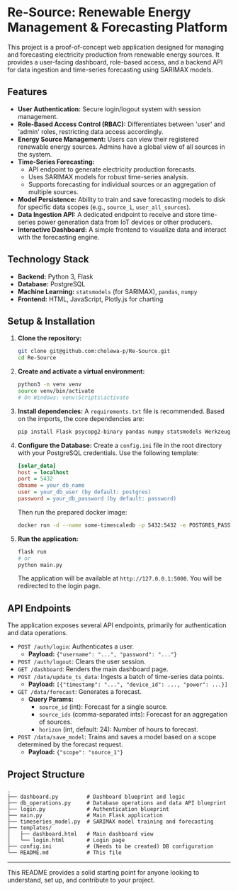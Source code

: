 # Re-Source: Renewable Energy Management & Forecasting Platform

This project is a proof-of-concept web application designed for managing and forecasting electricity production from renewable energy sources. It provides a user-facing dashboard, role-based access, and a backend API for data ingestion and time-series forecasting using SARIMAX models.

## Features

*   **User Authentication:** Secure login/logout system with session management.
*   **Role-Based Access Control (RBAC):** Differentiates between 'user' and 'admin' roles, restricting data access accordingly.
*   **Energy Source Management:** Users can view their registered renewable energy sources. Admins have a global view of all sources in the system.
*   **Time-Series Forecasting:**
    *   API endpoint to generate electricity production forecasts.
    *   Uses SARIMAX models for robust time-series analysis.
    *   Supports forecasting for individual sources or an aggregation of multiple sources.
*   **Model Persistence:** Ability to train and save forecasting models to disk for specific data scopes (e.g., `source_1`, `user_all_sources`).
*   **Data Ingestion API:** A dedicated endpoint to receive and store time-series power generation data from IoT devices or other producers.
*   **Interactive Dashboard:** A simple frontend to visualize data and interact with the forecasting engine.

## Technology Stack

*   **Backend:** Python 3, Flask
*   **Database:** PostgreSQL
*   **Machine Learning:** `statsmodels` (for SARIMAX), `pandas`, `numpy`
*   **Frontend:** HTML, JavaScript, Plotly.js for charting

## Setup & Installation

1.  **Clone the repository:**
    ```bash
    git clone git@github.com:cholewa-p/Re-Source.git
    cd Re-Source
    ```

2.  **Create and activate a virtual environment:**
    ```bash
    python3 -m venv venv
    source venv/bin/activate
    # On Windows: venv\Scripts\activate
    ```

3.  **Install dependencies:**
    A `requirements.txt` file is recommended. Based on the imports, the core dependencies are:
    ```bash
    pip install Flask psycopg2-binary pandas numpy statsmodels Werkzeug configparser
    ```

4.  **Configure the Database:**
    Create a `config.ini` file in the root directory with your PostgreSQL credentials. Use the following template:

    ```ini
    [solar_data]
    host = localhost
    port = 5432
    dbname = your_db_name
    user = your_db_user (by default: postgres)
    password = your_db_password (by default: password)
    ```
    Then run the prepared docker image:
    ```bash
    docker run -d --name some-timescaledb -p 5432:5432 -e POSTGRES_PASSWORD=your_db_password (by default: password) timescale/timescaledb:latest-pg17
    ```
5.  **Run the application:**
    ```bash
    flask run
    # or
    python main.py
    ```
    The application will be available at `http://127.0.0.1:5000`. You will be redirected to the login page.

## API Endpoints

The application exposes several API endpoints, primarily for authentication and data operations.

*   `POST /auth/login`: Authenticates a user.
    *   **Payload:** `{"username": "...", "password": "..."}`
*   `POST /auth/logout`: Clears the user session.
*   `GET /dashboard`: Renders the main dashboard page.
*   `POST /data/update_ts_data`: Ingests a batch of time-series data points.
    *   **Payload:** `[{"timestamp": "...", "device_id": ..., "power": ...}]`
*   `GET /data/forecast`: Generates a forecast.
    *   **Query Params:**
        *   `source_id` (int): Forecast for a single source.
        *   `source_ids` (comma-separated ints): Forecast for an aggregation of sources.
        *   `horizon` (int, default: 24): Number of hours to forecast.
*   `POST /data/save_model`: Trains and saves a model based on a scope determined by the forecast request.
    *   **Payload:** `{"scope": "source_1"}`

## Project Structure

```
.
├── dashboard.py         # Dashboard blueprint and logic
├── db_operations.py     # Database operations and data API blueprint
├── login.py             # Authentication blueprint
├── main.py              # Main Flask application
├── timeseries_model.py  # SARIMAX model training and forecasting
├── templates/
│   ├── dashboard.html   # Main dashboard view
│   └── login.html       # Login page
├── config.ini           # (Needs to be created) DB configuration
└── README.md            # This file
```

---

This README provides a solid starting point for anyone looking to understand, set up, and contribute to your project.
